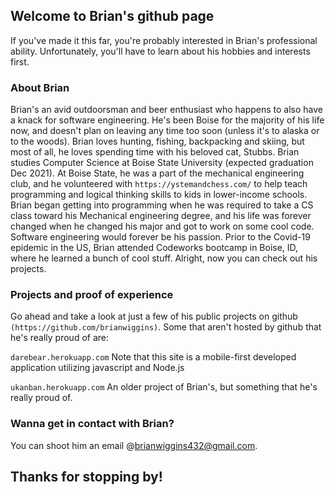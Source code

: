 ## Welcome to Brian's github page

If you've made it this far, you're probably interested in Brian's professional ability.
Unfortunately, you'll have to learn about his hobbies and interests first.


### About Brian 

Brian's an avid outdoorsman and beer enthusiast who happens to also have a knack for software engineering. He's been Boise for the majority of his life now, and doesn't plan on leaving any time too soon (unless it's to alaska or to the woods). Brian loves hunting, fishing, backpacking and skiing, but most of all, he loves spending time with his beloved cat, Stubbs. Brian studies Computer Science at Boise State University (expected graduation Dec 2021). At Boise State, he was a part of the mechanical engineering club, and he volunteered with `https://ystemandchess.com/` to help teach programming and logical thinking skills to kids in lower-income schools. Brian began getting into programming when he was required to take a CS class toward his Mechanical engineering degree, and his life was forever changed when he changed his major and got to work on some cool code. Software engineering would forever be his passion. Prior to the Covid-19 epidemic in the US, Brian attended Codeworks bootcamp in Boise, ID, where he learned a bunch of cool stuff. Alright, now you can check out his projects. 


### Projects and proof of experience

Go ahead and take a look at just a few of his public projects on github `(https://github.com/brianwiggins)`. Some that aren't hosted by github that he's really proud of are:


```darebear.herokuapp.com```
Note that this site is a mobile-first developed application utilizing javascript and Node.js

```ukanban.herokuapp.com```
An older project of Brian's, but something that he's really proud of. 



### Wanna get in contact with Brian?
You can shoot him an email @brianwiggins432@gmail.com. 

## Thanks for stopping by!


